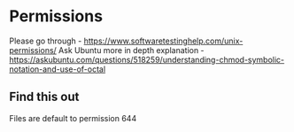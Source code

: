 # Permissions
Please go through - https://www.softwaretestinghelp.com/unix-permissions/
Ask Ubuntu more in depth explanation - https://askubuntu.com/questions/518259/understanding-chmod-symbolic-notation-and-use-of-octal

## Find this out
Files are default to permission 644